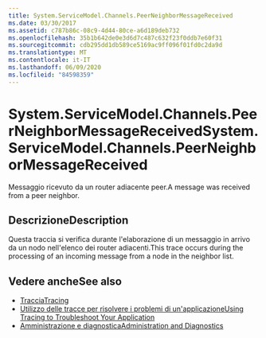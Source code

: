 ```yaml
---
title: System.ServiceModel.Channels.PeerNeighborMessageReceived
ms.date: 03/30/2017
ms.assetid: c787b86c-08c9-4d44-80ce-a6d189deb732
ms.openlocfilehash: 35b1b642de0e3d6d7c487c632f23f0ddb7e60f31
ms.sourcegitcommit: cdb295dd1db589ce5169ac9ff096f01fd0c2da9d
ms.translationtype: MT
ms.contentlocale: it-IT
ms.lasthandoff: 06/09/2020
ms.locfileid: "84598359"
---
```

# <a name="systemservicemodelchannelspeerneighbormessagereceived"></a><span data-ttu-id="3cf30-102">System.ServiceModel.Channels.PeerNeighborMessageReceived</span><span class="sxs-lookup"><span data-stu-id="3cf30-102">System.ServiceModel.Channels.PeerNeighborMessageReceived</span></span>
<span data-ttu-id="3cf30-103">Messaggio ricevuto da un router adiacente peer.</span><span class="sxs-lookup"><span data-stu-id="3cf30-103">A message was received from a peer neighbor.</span></span>  
  
## <a name="description"></a><span data-ttu-id="3cf30-104">Descrizione</span><span class="sxs-lookup"><span data-stu-id="3cf30-104">Description</span></span>  
 <span data-ttu-id="3cf30-105">Questa traccia si verifica durante l'elaborazione di un messaggio in arrivo da un nodo nell'elenco dei router adiacenti.</span><span class="sxs-lookup"><span data-stu-id="3cf30-105">This trace occurs during the processing of an incoming message from a node in the neighbor list.</span></span>  
  
## <a name="see-also"></a><span data-ttu-id="3cf30-106">Vedere anche</span><span class="sxs-lookup"><span data-stu-id="3cf30-106">See also</span></span>

- [<span data-ttu-id="3cf30-107">Traccia</span><span class="sxs-lookup"><span data-stu-id="3cf30-107">Tracing</span></span>](index.md)
- [<span data-ttu-id="3cf30-108">Utilizzo delle tracce per risolvere i problemi di un'applicazione</span><span class="sxs-lookup"><span data-stu-id="3cf30-108">Using Tracing to Troubleshoot Your Application</span></span>](using-tracing-to-troubleshoot-your-application.md)
- [<span data-ttu-id="3cf30-109">Amministrazione e diagnostica</span><span class="sxs-lookup"><span data-stu-id="3cf30-109">Administration and Diagnostics</span></span>](../index.md)
